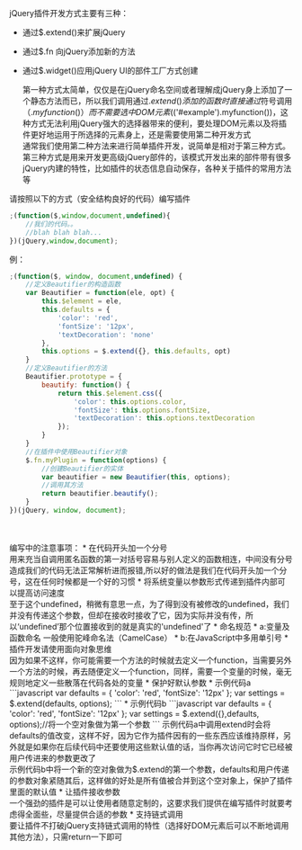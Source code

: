 jQuery插件开发方式主要有三种：

*  通过$.extend()来扩展jQuery
*  通过$.fn 向jQuery添加新的方法
*  通过$.widget()应用jQuery UI的部件工厂方式创建


    第一种方式太简单，仅仅是在jQuery命名空间或者理解成jQuery身上添加了一个静态方法而已，所以我们调用通过$.extend()添加的函数时直接通过$符号调用（$.myfunction()）而不需要选中DOM元素($('#example').myfunction())，这种方式无法利用jQuery强大的选择器带来的便利，要处理DOM元素以及将插件更好地运用于所选择的元素身上，还是需要使用第二种开发方式<br>
    通常我们使用第二种方法来进行简单插件开发，说简单是相对于第三种方式。第三种方式是用来开发更高级jQuery部件的，该模式开发出来的部件带有很多jQuery内建的特性，比如插件的状态信息自动保存，各种关于插件的常用方法等



请按照以下的方式（安全结构良好的代码）编写插件
```javascript
;(function($,window,document,undefined){
    //我们的代码。。
    //blah blah blah...
})(jQuery,window,document);
```
例：
```javascript
;(function($, window, document,undefined) {
    //定义Beautifier的构造函数
    var Beautifier = function(ele, opt) {
        this.$element = ele,
        this.defaults = {
            'color': 'red',
            'fontSize': '12px',
            'textDecoration': 'none'
        },
        this.options = $.extend({}, this.defaults, opt)
    }
    //定义Beautifier的方法
    Beautifier.prototype = {
        beautify: function() {
            return this.$element.css({
                'color': this.options.color,
                'fontSize': this.options.fontSize,
                'textDecoration': this.options.textDecoration
            });
        }
    }
    //在插件中使用Beautifier对象
    $.fn.myPlugin = function(options) {
        //创建Beautifier的实体
        var beautifier = new Beautifier(this, options);
        //调用其方法
        return beautifier.beautify();
    }
})(jQuery, window, document);
``` 
 
<br>
<br>
 编写中的注意事项：
* 在代码开头加一个分号<br> 
  用来充当自调用匿名函数的第一对括号容易与别人定义的函数相连，中间没有分号造成我们的代码无法正常解析进而报错,所以好的做法是我们在代码开头加一个分号，这在任何时候都是一个好的习惯
* 将系统变量以参数形式传递到插件内部可以提高访问速度<br>
  至于这个undefined，稍微有意思一点，为了得到没有被修改的undefined，我们并没有传递这个参数，但却在接收时接收了它，因为实际并没有传，所以‘undefined’那个位置接收到的就是真实的'undefined'了
* 命名规范
    *  a:变量及函数命名 一般使用驼峰命名法（CamelCase）
    *  b:在JavaScript中多用单引号
* 插件开发请使用面向对象思维<br>
  因为如果不这样，你可能需要一个方法的时候就去定义一个function，当需要另外一个方法的时候，再去随便定义一个function，同样，需要一个变量的时候，毫无规则地定义一些散落在代码各处的变量
* 保护好默认参数
    * 示例代码a
    ```javascript  
    var defaults = {
        'color': 'red',
        'fontSize': '12px'
    };
    var settings = $.extend(defaults, options);
    ```
    * 示例代码b
    ```javascript
    var defaults = {
        'color': 'red',
        'fontSize': '12px'
    };
    var settings = $.extend({},defaults, options);//将一个空对象做为第一个参数
    ```  
    示例代码a中调用extend时会将defaults的值改变，这样不好，因为它作为插件因有的一些东西应该维持原样，另外就是如果你在后续代码中还要使用这些默认值的话，当你再次访问它时它已经被用户传进来的参数更改了<br>
    示例代码b中将一个新的空对象做为$.extend的第一个参数，defaults和用户传递的参数对象紧随其后，这样做的好处是所有值被合并到这个空对象上，保护了插件里面的默认值
* 让插件接收参数<br>
  一个强劲的插件是可以让使用者随意定制的，这要求我们提供在编写插件时就要考虑得全面些，尽量提供合适的参数
* 支持链式调用<br>
  要让插件不打破jQuery支持链式调用的特性（选择好DOM元素后可以不断地调用其他方法），只需return一下即可
